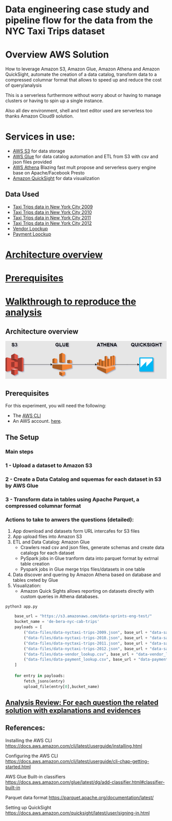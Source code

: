 # Data engineering case study and pipeline flow for the data from the NYC Taxi Trips dataset

# Overview AWS Solution
How to leverage Amazon S3, Amazon Glue, Amazon Athena and Amazon QuickSight, automate the creation of a data catalog, 
transform data to a compressed columnar format that allows to speed up and reduce the cost of query/analysis

This is a serverless furthermore without worry about or having to manage clusters or having to spin up a single instance.

Also all dev environment, shell and text editor used are serverless too thanks Amazon Cloud9 solution.

# Services in use:

- [AWS S3](https://aws.amazon.com/s3/) for data storage
- [AWS Glue](https://aws.amazon.com/pt/glue/) for data catalog automation and ETL from S3 with csv and json files provided
- [AWS Athena](https://aws.amazon.com/pt/athena/) Blazing fast mult propose and serverless query engine base on Apache/Facebook Presto
- [Amazon QuickSight](https://aws.amazon.com/quicksight/) for data visualization


## Data Used

- [Taxi Trips data in New York City 2009](https://s3.amazonaws.com/data-sprints-eng-test/data-sample_data-nyctaxi-trips-2009-json_corrigido.json) 
- [Taxi Trips data in New York City 2010](https://s3.amazonaws.com/data-sprints-eng-test/data-sample_data-nyctaxi-trips-2010-json_corrigido.json)
- [Taxi Trips data in New York City 2011](https://s3.amazonaws.com/data-sprints-eng-test/data-sample_data-nyctaxi-trips-2011-json_corrigido.json)
- [Taxi Trips data in New York City 2012](https://s3.amazonaws.com/data-sprints-eng-test/data-sample_data-nyctaxi-trips-2012-json_corrigido.json) 
- [Vendor Loockup](https://s3.amazonaws.com/data-sprints-eng-test/data-sample_data-nyctaxi-trips-2012-json_corrigido.json)
- [Payment Loockup](https://s3.amazonaws.com/data-sprints-eng-test/data-sample_data-nyctaxi-trips-2012-json_corrigido.json) 

# [Architecture overview](#architecture-overview)
# [Prerequisites](#prerequisites)
# [Walkthrough to reproduce the analysis](#the-setup)

## Architecture overview

![Architecture](screenshots/arch.png)

## Prerequisites

For this experiment, you will need the following:

- The [AWS CLI](https://docs.aws.amazon.com/cli/latest/userguide/cli-chap-install.html)
- An AWS account. [here](https://portal.aws.amazon.com/billing/signup/iam).

## The Setup 

### Main steps

### 1 - Upload a dataset to Amazon S3
### 2 - Create a Data Catalog and squemas for each dataset in S3 by AWS Glue
### 3 - Transform data in tables using Apache Parquet, a compressed columnar format

### Actions to take to anwers the questions (detailed):

1. App download and datasets form URL intercafes for S3 files
2. App upload files into Amazon S3
3. ETL and Data Catalog: Amazon Glue 
    - Crawlers read csv and json files, generate schemas and create data catalogs for each dataset
    - PySpark jobs in Glue tranform data into parquet format by extrnal table creation 
    - Pyspark jobs in Glue merge trips files/datasets in one table
4. Data discover and quering by Amazon Athena based on database and tables creted by Glue  
5. Visualization:
    - Amazon Quick Sights allows reporting on datasets directly with custom queries in Athena databases.


```bash
python3 app.py
```

```python
    base_url = "https://s3.amazonaws.com/data-sprints-eng-test/"
    bucket_name = 'de-bera-nyc-cab-trips'
    payloads = [
        ("data-files/data-nyctaxi-trips-2009.json", base_url + "data-sample_data-nyctaxi-trips-2009-json_corrigido.json"),
        ("data-files/data-nyctaxi-trips-2010.json", base_url + "data-sample_data-nyctaxi-trips-2010-json_corrigido.json"),
        ("data-files/data-nyctaxi-trips-2011.json", base_url + "data-sample_data-nyctaxi-trips-2011-json_corrigido.json"),
        ("data-files/data-nyctaxi-trips-2012.json", base_url + "data-sample_data-nyctaxi-trips-2012-json_corrigido.json"),
        ("data-files/data-vendor_lookup.csv", base_url + "data-vendor_lookup-csv.csv"),
        ("data-files/data-payment_lookup.csv", base_url + "data-payment_lookup-csv.csv")
    ]

    for entry in payloads:
        fetch_jsons(entry)
        upload_file(entry[0],bucket_name)  
```


## [Analysis Review: For each question the related solution with explanations and evidences](analysis.html)

## References:
Installing the AWS CLI
https://docs.aws.amazon.com/cli/latest/userguide/installing.html

Configuring the AWS CLI
https://docs.aws.amazon.com/cli/latest/userguide/cli-chap-getting-started.html

AWS Glue Built-in classifiers
https://docs.aws.amazon.com/glue/latest/dg/add-classifier.html#classifier-built-in

Parquet data format
https://parquet.apache.org/documentation/latest/

Setting up QuickSight
https://docs.aws.amazon.com/quicksight/latest/user/signing-in.html
